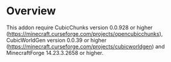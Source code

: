 # Overview
This addon require CubicChunks version 0.0.928 or higher (https://minecraft.curseforge.com/projects/opencubicchunks), CubicWorldGen version 0.0.39 or higher (https://minecraft.curseforge.com/projects/cubicworldgen) and MinecraftForge 14.23.3.2658 or higher.
